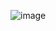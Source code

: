 ![image](https://user-images.githubusercontent.com/33195517/195589703-fb2247d5-a152-452b-b86e-3c79b0b47847.png)
